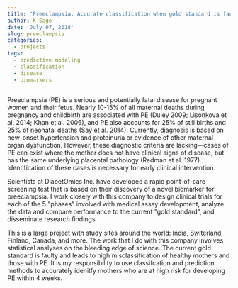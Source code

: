 ```yaml
---
title: 'Preeclampsia: Accurate classification when gold standard is faulty'
author: K Sage
date: 'July 07, 2018'
slug: preeclampsia
categories:
  - projects
tags:
  - predictive modeling
  - classification
  - disease
  - biomarkers
---
```


  Preeclampsia (PE) is a serious and potentially fatal disease for pregnant women and their fetus. Nearly 10-15% of all maternal deaths during pregnancy and childbirth are associated with PE (Duley 2009; Lisonkova et al. 2014; Khan et al. 2006), and PE also accounts for 25% of still births and 25% of neonatal deaths (Say et al. 2014). Currently, diagnosis is based on new-onset hypertension and proteinuria or evidence of other maternal organ dysfunction. However, these diagnostic criteria are lacking—cases of PE can exist where the mother does not have clinical signs of disease, but has the same underlying placental pathology (Redman et al. 1977). Identification of these cases is necessary for early clinical intervention.  
  
  Scientists at DiabetOmics Inc. have developed a rapid point-of-care screening test that is based on their discovery of a novel biomarker for preeclampsia. I work closely with this company to design clinical trials for each of the 5 "phases" involved with medical assay development, analyze the data and compare performance to the current "gold standard", and disseminate research findings. 
  
   This is a large project with study sites around the world: India, Switerland, Finland, Canada, and more. The work that I do with this company involves statistical analyses on the bleeding edge of science. The current gold standard is faulty and leads to high misclassification of healthy mothers and those with PE. It is my responsibility to use classifcation and prediction methods to accurately idenitfy mothers who are at high risk for developing PE within 4 weeks.